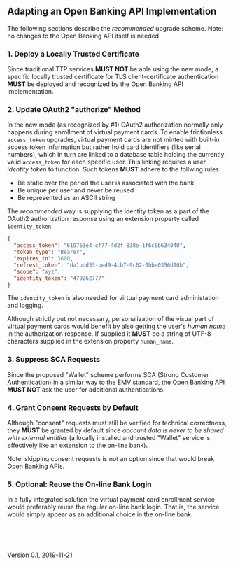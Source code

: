 ## Adapting an Open Banking API Implementation
The following sections describe the *recommended* upgrade scheme.  Note:
no changes to the Open Banking API itself is needed.
### 1. Deploy a Locally Trusted Certificate
Since traditional TTP services **MUST NOT** be able using the new mode,
a specific locally trusted certificate for TLS client-certificate authentication
**MUST** be deployed and recognized by the Open Banking API implementation.
### 2. Update OAuth2 "authorize" Method
In the new mode (as recognized by \#1) OAuth2 authorization normally only happens
during enrollment of virtual payment cards.
To enable frictionless `access_token` upgrades,
virtual payment cards are not minted with built-in access token information but rather
hold card identifiers (like serial numbers), which in turn are linked to a 
database table holding the currently valid `access_token` for each specific user.
This linking requires a user *identity token* to function.
Such tokens **MUST** adhere to the follwing rules:
- Be static over the period the user is associated with the bank
- Be unique per user and never be reused
- Be represented as an ASCII string

The *recommended* way is supplying the identity token as a part of the
OAuth2 authorization response using an extension property called `identity_token`:
```json
{
  "access_token": "619763e4-cf77-4d2f-838e-1f6c6b634040",
  "token_type": "Bearer",
  "expires_in": 3600,
  "refresh_token": "da1bdd53-bed9-4cb7-9c62-0bbe0356d90b",
  "scope": "xyz",
  "identity_token": "479262777"
}
```
The `identity_token` is also needed for virtual payment card administation and logging.

Although strictly put not necessary, personalization of the visual part
of virtual payment cards would benefit by also getting the user's *human name* in
the authorization response.  If supplied it
**MUST** be a string of UTF-8 characters supplied in the extension
property `human_name`.
### 3. Suppress SCA Requests
Since the proposed "Wallet" scheme performs SCA (Strong Customer Authentication)
in a similar way to the EMV standard, the Open Banking API **MUST NOT**
ask the user for additional authentications.
### 4. Grant Consent Requests by Default
Although "consent" requests must still be verified for technical correctness,
they **MUST** be granted by default since *account data is never to be shared with external entities*
(a locally installed and trusted "Wallet" service is effectively like an extension to the on-line bank).

Note: skipping consent requests is not an option since that would break Open Banking APIs.
### 5. Optional: Reuse the On-line Bank Login
In a fully integrated solution the virtual payment card enrollment service would
preferably reuse the regular on-line bank login.  That is, the service would
simply appear as an additional choice in the on-line bank.
&nbsp;

&nbsp;

&nbsp;

Version 0.1, 2019-11-21
